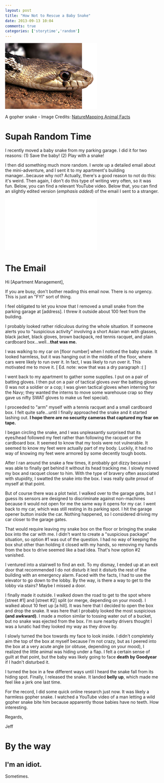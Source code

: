 ```yaml
---
layout: post
title: "How Not to Rescue a Baby Snake"
date: 2013-09-13 10:04
comments: true
categories: ['storytime','random']
---
```

![a gopher snake](/images/20130913/gopher_snake_SP.jpg)

<p class='my-caption'>A gopher snake - Image Credits: <a href='http://naturemappingfoundation.org/natmap/facts/gopher_snake_712.html'>NatureMapping Animal Facts</a></p>

# Supah Random Time

I recently moved a baby snake from my parking garage. I did it for two reasons: (1) Save the baby! (2) Play with a snake!

I then did something much more random. I wrote up a detailed email about the mini-adventure, and I sent it to my apartment's building manager...because why not? Actually, there's a good reason to not do this: it's weird. Then again, I don't do this type of writing very often, so it was fun. Below, you can find a relevant YouTube video. Below that, you can find an slightly edited version (*emphasis added*) of the email I sent to a stranger.

<iframe width="300" height="169" src="//www.youtube-nocookie.com/embed/vcC9qrWZQoE" frameborder="0" allowfullscreen></iframe>

# The Email

Hi [Apartment Management],

If you are busy, don't bother reading this email now. There is no urgency. This is just an "FYI" sort of thing.

I feel obligated to let you know that I removed a small snake from the parking garage at [address]. I threw it outside about 100 feet from the building.

I probably looked rather ridiculous during the whole situation. If someone alerts you to "suspicious activity" involving a short Asian man with glasses, black jacket, black gloves, brown backpack, red tennis racquet, and plain cardboard box...well...**that was me.**

I was walking to my car on [floor number] when I noticed the baby snake. It looked harmless, but it was hanging out in the middle of the floor, where cars were likely to run over it. In fact, I was likely to run over it. This motivated me to move it.
[ Ed. note: wow that was a dry paragraph :( ]

I went back to my apartment to gather some supplies. I put on a pair of batting gloves. I then put on a pair of tactical gloves *over* the batting gloves (I was not a soldier or a cop; I was given tactical gloves when interning for the Navy; they wanted the interns to move some warehouse crap so they gave us nifty SWAT gloves to make us feel special).

I proceeded to "arm" myself with a tennis racquet and a small cardboard box. I felt quite safe...until I finally approached the snake and it started lashing out. **I hope there are no security cameras that captured my fear on tape.**

I began circling the snake, and I was unpleasantly surprised that its eyes/head followed my feet rather than following the racquet or the cardboard box. It seemed to know that my tools were not vulnerable. It seemed to know my feet were actually part of my body. Luckily, it had no way of knowing my feet were armored by some decently tough boots.

After I ran around the snake a few times, it probably got dizzy because I was able to finally get behind it without its head tracking me. I slowly moved my box and racquet closer to him. With the type of bravery often associated with stupidity, I swatted the snake into the box. I was really quite proud of myself at that point.

But of course there was a plot twist. I walked over to the garage gate, but I guess its sensors are designed to discriminate against non-machines because it would not open for me the same way it opens for my car. I went back to my car, which was still resting in its parking spot. I hit the garage opener button inside the car. Nothing happened, so I considered driving my car closer to the garage gates.

That would require leaving my snake box on the floor or bringing the snake box into the car with me. I didn't want to create a "suspicious package" situation, so option #1 was out of the question. I had no way of keeping the box shut other than holding it closed with my hands, so removing my hands from the box to drive seemed like a bad idea. That's how option #2 vanished.

I ventured into a stairwell to find an exit. To my dismay, I ended up at an exit door that recommended I do not disturb it lest it disturb the rest of the building with an emergency alarm. Faced with the facts, I had to use the elevator to go down to the lobby. By the way, is there a way to get to the lobby via stairs? Maybe I missed a door.

I finally made it outside. I walked down the road to get to the spot where [street #1] and [street #2] split (or merge, depending on your mood). I walked about 10 feet up [a hill]. It was here that I decided to open the box and drop the snake. It was here that I probably looked the most suspicious **(and awkward)**. I made a motion similar to tossing water out of a bucket, but no snake was ejected from the box. I'm sure nearby drivers thought I was a lunatic had they looked my way as they drove by.

I slowly turned the box towards my face to look inside. I didn't completely aim the top of the box at myself because I'm not crazy, but as I peered into the box at a very acute angle (or obtuse, depending on your mood), I realized the little animal was hiding under a flap. I felt a certain sense of guilt at that point, but the baby was likely going to face **death by Goodyear** if I hadn't disturbed it.

I turned the box in a few different ways until I heard the snake fall from its hiding spot. Finally, I released the snake. It landed **belly up**, which made me feel like a jerk one last time.

For the record, I did some quick online research just now. It was likely a harmless gopher snake. I watched a YouTube video of a man letting a wild gopher snake bite him because apparently those babies have no teeth. How interesting.

Regards,

Jeff

# By the way

## I'm an idiot.
Sometimes.